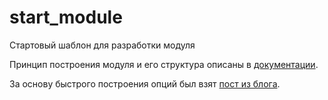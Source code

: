 # start_module
Стартовый шаблон для разработки модуля

Принцип построения модуля и его структура описаны в [документации](https://dev.1c-bitrix.ru/learning/course/index.php?COURSE_ID=43&LESSON_ID=2823).

За основу быстрого построения опций был взят [пост из блога](https://dev.1c-bitrix.ru/community/webdev/user/104863/blog/5296/).